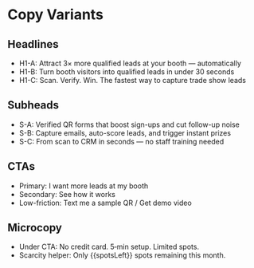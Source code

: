 # Copy Variants

## Headlines
- H1-A: Attract 3× more qualified leads at your booth — automatically
- H1-B: Turn booth visitors into qualified leads in under 30 seconds
- H1-C: Scan. Verify. Win. The fastest way to capture trade show leads

## Subheads
- S-A: Verified QR forms that boost sign-ups and cut follow-up noise
- S-B: Capture emails, auto-score leads, and trigger instant prizes
- S-C: From scan to CRM in seconds — no staff training needed

## CTAs
- Primary: I want more leads at my booth
- Secondary: See how it works
- Low-friction: Text me a sample QR / Get demo video

## Microcopy
- Under CTA: No credit card. 5‑min setup. Limited spots.
- Scarcity helper: Only {{spotsLeft}} spots remaining this month.
